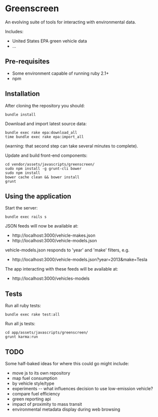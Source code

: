 Greenscreen
===========

An evolving suite of tools for interacting with environmental data.

Includes:

 * United States EPA green vehicle data
 * ...

Pre-requisites
--------------

 * Some environment capable of running ruby 2.1+
 * npm


Installation
------------

After cloning the repository you should:

    bundle install

Download and import latest source data:

    bundle exec rake epa:download_all
    time bundle exec rake epa:import_all

(warning: that second step can take several minutes to complete).

Update and build front-end components:

    cd vendor/assets/javascripts/greenscreen/
    sudo npm install -g grunt-cli bower
    sudo npm install
    bower cache clean && bower install
    grunt


Using the application
---------------------

Start the server:

    bundle exec rails s

JSON feeds will now be available at:

 * http://localhost:3000/vehicle-makes.json
 * http://localhost:3000/vehicle-models.json

vehicle-models.json responds to 'year' and 'make' filters, e.g.

 * http://localhost:3000/vehicle-models.json?year=2013&make=Tesla

The app interacting with these feeds will be available at:

 * http://localhost:3000/vehicles-models


Tests
-----

Run all ruby tests:

    bundle exec rake test:all

Run all js tests:

    cd app/assets/javascripts/greenscreen/
    grunt karma:run

TODO
----

Some half-baked ideas for where this could go might include:

 * move js to its own repository
 * map fuel consumption
 * by vehicle style/type
 * experiments -- what influences decision to use low-emission vehicle?
 * compare fuel efficiency
 * green reporting api
 * impact of proximity to mass transit
 * environmental metadata display during web browsing
